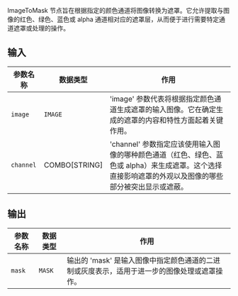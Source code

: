 ImageToMask 节点旨在根据指定的颜色通道将图像转换为遮罩。它允许提取与图像的红色、绿色、蓝色或 alpha 通道相对应的遮罩层，从而便于进行需要特定通道遮罩或处理的操作。

## 输入

| 参数名称   | 数据类型 | 作用                                                         |
|------------|----------|--------------------------------------------------------------|
| `image`    | `IMAGE`  | 'image' 参数代表将根据指定颜色通道生成遮罩的输入图像。它在确定生成的遮罩的内容和特性方面起着关键作用。 |
| `channel`  | COMBO[STRING] | 'channel' 参数指定应该使用输入图像的哪种颜色通道（红色、绿色、蓝色或 alpha）来生成遮罩。这个选择直接影响遮罩的外观以及图像的哪些部分被突出显示或遮蔽。 |

## 输出

| 参数名称 | 数据类型 | 作用                                                         |
|----------|----------|--------------------------------------------------------------|
| `mask`   | `MASK`   | 输出的 'mask' 是输入图像中指定颜色通道的二进制或灰度表示，适用于进一步的图像处理或遮罩操作。 |

